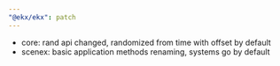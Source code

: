 ```yaml
---
"@ekx/ekx": patch
---
```


- core: rand api changed, randomized from time with offset by default
- scenex: basic application methods renaming, systems go by default
